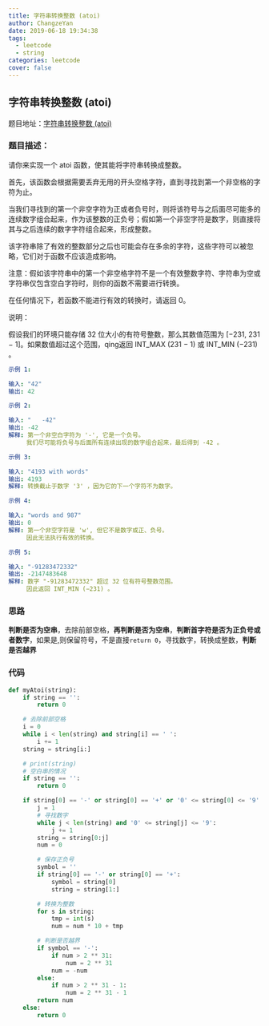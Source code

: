 ```yaml
---
title: 字符串转换整数 (atoi)
author: ChangzeYan
date: 2019-06-18 19:34:38
tags:
  - leetcode
  - string
categories: leetcode
cover: false
---
```


## 字符串转换整数 (atoi)

题目地址：[字符串转换整数 (atoi)](https://leetcode-cn.com/problems/string-to-integer-atoi/)

### 题目描述：
请你来实现一个 atoi 函数，使其能将字符串转换成整数。

首先，该函数会根据需要丢弃无用的开头空格字符，直到寻找到第一个非空格的字符为止。

当我们寻找到的第一个非空字符为正或者负号时，则将该符号与之后面尽可能多的连续数字组合起来，作为该整数的正负号；假如第一个非空字符是数字，则直接将其与之后连续的数字字符组合起来，形成整数。

该字符串除了有效的整数部分之后也可能会存在多余的字符，这些字符可以被忽略，它们对于函数不应该造成影响。

注意：假如该字符串中的第一个非空格字符不是一个有效整数字符、字符串为空或字符串仅包含空白字符时，则你的函数不需要进行转换。

在任何情况下，若函数不能进行有效的转换时，请返回 0。

说明：

假设我们的环境只能存储 32 位大小的有符号整数，那么其数值范围为 [−231,  231 − 1]。如果数值超过这个范围，qing返回  INT_MAX (231 − 1) 或 INT_MIN (−231) 。


```yaml
示例 1:

输入: "42"
输出: 42

示例 2:

输入: "   -42"
输出: -42
解释: 第一个非空白字符为 '-', 它是一个负号。
     我们尽可能将负号与后面所有连续出现的数字组合起来，最后得到 -42 。

示例 3:

输入: "4193 with words"
输出: 4193
解释: 转换截止于数字 '3' ，因为它的下一个字符不为数字。

示例 4:

输入: "words and 987"
输出: 0
解释: 第一个非空字符是 'w', 但它不是数字或正、负号。
     因此无法执行有效的转换。

示例 5:

输入: "-91283472332"
输出: -2147483648
解释: 数字 "-91283472332" 超过 32 位有符号整数范围。
     因此返回 INT_MIN (−231) 。
```
### 思路
**判断是否为空串**，去除前部空格，**再判断是否为空串**，**判断首字符是否为正负号或者数字**，如果是,则保留符号，不是直接`return 0`，寻找数字，转换成整数，**判断是否越界**

### 代码
```python
def myAtoi(string):
    if string == '':
        return 0

    # 去除前部空格
    i = 0
    while i < len(string) and string[i] == ' ':
        i += 1
    string = string[i:]

    # print(string)
    # 空白串的情况
    if string == '':
        return 0

    if string[0] == '-' or string[0] == '+' or '0' <= string[0] <= '9':
        j = 1
        # 寻找数字
        while j < len(string) and '0' <= string[j] <= '9':
            j += 1
        string = string[0:j]
        num = 0

        # 保存正负号
        symbol = ''
        if string[0] == '-' or string[0] == '+':
            symbol = string[0]
            string = string[1:]

        # 转换为整数
        for s in string:
            tmp = int(s)
            num = num * 10 + tmp

        # 判断是否越界
        if symbol == '-':
            if num > 2 ** 31:
                num = 2 ** 31
            num = -num
        else:
            if num > 2 ** 31 - 1:
                num = 2 ** 31 - 1
        return num
    else:
        return 0
```
